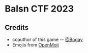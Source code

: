 # Balsn CTF 2023

## Credits
- coauthor of this game -- [@Bogay](https://github.com/Bogay)
- Emojis from [OpenMoji](https://openmoji.org/)
